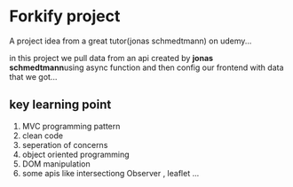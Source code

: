# Forkify project

A project idea from a great tutor(jonas schmedtmann) on udemy...

in this project we pull data from an api created by <strong>jonas schmedtmann</strong>using async function and then config our frontend with data that we got...

## key learning point

1. MVC programming pattern
2. clean code
3. seperation of concerns
4. object oriented programming
5. DOM manipulation
6. some apis like intersectiong Observer , leaflet ...
